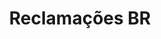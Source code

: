 ---
layout: project
images: ["reclamacoes1.png", "reclamacoes2.png"]
work: "UX & UI design - Development."
title: "Reclamações BR"
desc: "Open Data governament project for company reclamations. Won second place at the championship http://dados.gov.br/ "
website: "http://reclamacoes-br.herokuapp.com/"
cover: "reclamacoescover.jpg"
category: project
class: "third"
---